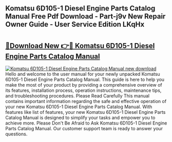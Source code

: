 ## Komatsu 6D105-1 Diesel Engine Parts Catalog Manual Free Pdf Download - Part-j9v New Repair Owner Guide - User Service Edition LKqHx

# <h2><a href="http://bc64319.oget.top/?id=Komatsu+6D105-1+Diesel+Engine+Parts+Catalog+Manual">🔗Download New 👉🔴 Komatsu 6D105-1 Diesel Engine Parts Catalog Manual</a></h2>

[![Komatsu 6D105-1 Diesel Engine Parts Catalog Manual new download](https://i.imgur.com/5g1atiW.png)](http://bc64319.oget.top/?id=Komatsu+6D105-1+Diesel+Engine+Parts+Catalog+Manual)
Hello and welcome to the user manual for your newly unpacked Komatsu 6D105-1 Diesel Engine Parts Catalog Manual. This guide is here to help you make the most of your product by providing a comprehensive overview of its features, installation process, operation instructions, maintenance tips, and troubleshooting procedures. Please Read Carefully This manual contains important information regarding the safe and effective operation of your new Komatsu 6D105-1 Diesel Engine Parts Catalog Manual. With features like list of features, your new Komatsu 6D105-1 Diesel Engine Parts Catalog Manual is designed to simplify your tasks and empower you to achieve more. Please Don't Be Afraid to Ask Komatsu 6D105-1 Diesel Engine Parts Catalog Manual. Our customer support team is ready to answer your questions.
